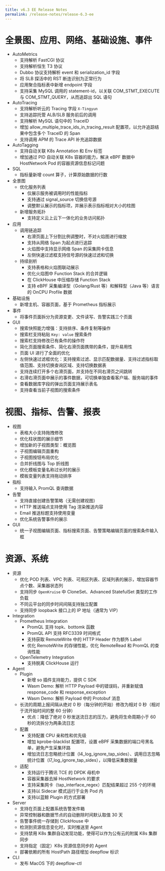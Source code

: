 ```yaml
---
title: v6.3 EE Release Notes
permalink: /release-notes/release-6.3-ee
---
```


# 全景图、应用、网络、基础设施、事件

- AutoMetrics
  - 支持解析 FastCGI 协议
  - 支持解析恒生 T3 协议
  - Dubbo 协议支持解析 event 和 serialization\_id 字段
  - 将 SLB 探活中的 RST 断连识别为正常行为
  - 应用聚合指标表中新增 endpoint 字段
  - 支持采集 MySQL 调用的 statement-id，以关联 COM\_STMT\_EXECUTE 与 COM\_STMT\_QUERY，从而追踪出 SQL 语句
- AutoTracing
  - 支持解析听云的 Tracing 字段 `X-Tingyun`
  - 支持追踪托管 ALB/SLB 服务前后的调用
  - 支持解析 MySQL 语句中的 TraceID
  - 增加 allow\_multiple\_trace\_ids\_in\_tracing\_result 配置项，以允许追踪结果中包含多个 TraceID 的 Span
  - 支持调用 APM 的 Trace API 补充追踪数据
- AutoTagging
  - 支持自动关联 K8s Annotation 和 Env 标签
  - 增加通过 PID 自动关联 K8s 容器的能力，解决 eBPF 数据中 HostNetwork Pod 的容器资源信息标记问题
- SQL
  - 指标量新增 count 算子，计算原始数据的行数
- 全景图
  - 优化服务列表
    - 仅展示服务被调用时的性能指标
    - 支持通过 signal\_source 切换信号源
    - 调整默认展示的指标项，并展示表示指标相对大小的柱图
  - 新增服务拓扑
    - 支持定义云上云下一体化的业务访问拓扑
- 应用
  - 调用链追踪
    - 右滑页面上下分割比例调整时，不对火焰图进行缩放
    - 支持从网络 Span 为起点进行追踪
    - 火焰图中支持显示网络 Span 的采集网卡信息
    - 左侧快速过滤框支持信号源的快速过滤和切换
  - 持续剖析
    - 支持表格和火焰图联动展示
    - 优化火焰图中 Function Stack 的合并逻辑
    - 在 ClickHouse 中压缩存储 Function Stack
    - 支持 eBPF 采集编译型（Golang/Rust 等）和解释型（Java 等）语言的 OnCPU Profile 数据
- 基础设施
  - 新增主机、容器页面，基于 Prometheus 指标展示
- 事件
  - 将事件页面拆分为资源变更、文件读写、告警实践三个页面
- GUI
  - 搜索快照能力增强：支持排序、条件复制等操作
  - 搜索栏支持粘贴 `Key: value` 搜索条件
  - 搜索栏支持修改已有条件的操作符
  - 简化页面搜索条件、简化右滑页面携带的条件，提升易用性
  - 页面 UI 进行了全面的优化
  - 左侧快速过滤框优化：支持搜索过滤、显示匹配数据量、支持过滤指标取值范围、支持切换查询区域、支持切换数据表
  - 支持连续打开多个右滑页面，并支持在不同右滑页之间跳转
  - 右滑右滑页面中展示的事件数据，可切换单独查看客户端、服务端的事件
  - 查看数据库字段的弹出页面支持展示表名
  - 支持查看当前子视图的搜索条件

# 视图、指标、告警、报表

- 视图
  - 表格大小支持拖拽修改
  - 优化柱状图的展示细节
  - 增加新的子视图类型：概览图
  - 子视图编辑页面重构
  - 子视图按钮布局优化
  - 合并折线图与 Top 折线图
  - 优化模板变量名称过长时的展示
  - 模板变量列表支持拖动排序
- 指标
  - 支持输入 PromQL 查询数据
- 告警
  - 支持直接创建告警策略（无需创建视图）
  - HTTP 推送端点支持使用 Tag 渲染推送内容
  - Email 推送标题支持使用变量
  - 优化系统告警事件的展示
- GUI
  - 统一子视图编辑页面、指标搜索页面、告警策略编辑页面的搜索条件输入框

# 资源、系统

- 资源
  - 优化 POD 列表、VPC 列表、可用区列表、区域列表的展示，增加容器节点个数、采集器状态列
  - 支持同步 `OpenKruise` 中 CloneSet、Advanced StatefulSet 类型的工作负载
  - 不同云平台的同步时间间隔支持独立配置
  - 支持同步 loopback 接口上的 IP 地址（通常为 VIP）
- Integration
  - Prometheus Integration
    - PromQL 支持 topk、bottomk 函数
    - PromQL API 支持 RFC3339 时间格式
    - 支持获取 RemoteWrite 中的 HTTP Header 作为额外 Label
    - 优化 RemoteWrite 的存储性能，优化 RemoteRead 和 PromQL 的查询性能
  - OpenTelemetry Integration
    - 支持脱离 ClickHouse 运行
- Agent
  - Plugin
    - 新增 so 插件支持能力，提供 C SDK
    - Wasm Demo: 解析 HTTP Payload 中的错误码，并重新赋值 response\_code 和 response\_exception
    - Wasm Demo: 解析 Payload 中的 Protobuf 消息
  - 长流的周期上报间隔从绝对 0 秒（每分钟的开始）修改为相对 0 秒（相对于流开始时间的整 60 分钟）
    - 优点：降低了绝对 0 秒发送流日志的压力，避免将生命周期小于 60 秒的流拆分为两条流日志
  - 配置
    - 支持配置 CPU 亲和性和优先级
    - 增加 kprobe-blacklist 配置项，设置 eBPF 采集数据的端口号黑名单，避免产生采集环路
    - 增加流日志忽略统计位置（l4\_log\_ignore\_tap\_sides）、调用日志忽略统计位置（l7\_log\_ignore\_tap\_sides），以降低采集数据量
  - 适配
    - 支持运行于腾讯 TCE 的 DPDK 母机中
    - 容器采集器去掉 HostNetwork 的要求
    - 支持采集网卡（tap\_interface\_regex）匹配结果超过 255 个的环境
    - 支持以 Sidecar 模式运行于业务 Pod 内
    - 支持以蓝鲸 Plugin 的方式部署
- Server
  - 支持在页面上配置系统告警发件箱
  - 异常控制器和数据节点的自动删除时间默认取值 30 天
  - 告警事件统一存储到 ClickHouse 中
  - 检测到资源信息变化时，实时推送至 Agent
  - 支持禁用 K8s 集群自动发现功能，使得可以作为公有云的附属 K8s 集群同步
  - 支持指定（固定）K8s 资源信息同步的 Agent
  - 部署依赖的所有 HostPath 路径增加 deepflow 标识
- CLI
  - 发布 MacOS 下的 deepflow-ctl
